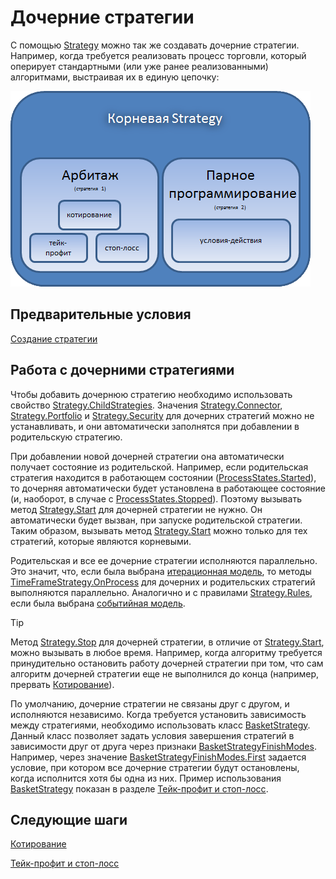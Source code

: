 # Дочерние стратегии

С помощью [Strategy](xref:StockSharp.Algo.Strategies.Strategy) можно так же создавать дочерние стратегии. Например, когда требуется реализовать процесс торговли, который оперирует стандартными (или уже ранее реализованными) алгоритмами, выстраивая их в единую цепочку: 

![strategychilds](../images/strategy_childs.png)

## Предварительные условия

[Создание стратегии](StrategyCreate.md)

## Работа с дочерними стратегиями

Чтобы добавить дочернюю стратегию необходимо использовать свойство [Strategy.ChildStrategies](xref:StockSharp.Algo.Strategies.Strategy.ChildStrategies). Значения [Strategy.Connector](xref:StockSharp.Algo.Strategies.Strategy.Connector), [Strategy.Portfolio](xref:StockSharp.Algo.Strategies.Strategy.Portfolio) и [Strategy.Security](xref:StockSharp.Algo.Strategies.Strategy.Security) для дочерних стратегий можно не устанавливать, и они автоматически заполнятся при добавлении в родительскую стратегию. 

При добавлении новой дочерней стратегии она автоматически получает состояние из родительской. Например, если родительская стратегия находится в работающем состоянии ([ProcessStates.Started](xref:StockSharp.Algo.ProcessStates.Started)), то дочерняя автоматически будет установлена в работающее состояние (и, наоборот, в случае с [ProcessStates.Stopped](xref:StockSharp.Algo.ProcessStates.Stopped)). Поэтому вызывать метод [Strategy.Start](xref:StockSharp.Algo.Strategies.Strategy.Start) для дочерней стратегии не нужно. Он автоматически будет вызван, при запуске родительской стратегии. Таким образом, вызывать метод [Strategy.Start](xref:StockSharp.Algo.Strategies.Strategy.Start) можно только для тех стратегий, которые являются корневыми. 

Родительская и все ее дочерние стратегии исполняются параллельно. Это значит, что, если была выбрана [итерационная модель](StrategyCreate.md), то методы [TimeFrameStrategy.OnProcess](xref:StockSharp.Algo.Strategies.TimeFrameStrategy.OnProcess) для дочерних и родительских стратегий выполняются параллельно. Аналогично и с правилами [Strategy.Rules](xref:StockSharp.Algo.Strategies.Strategy.Rules), если была выбрана [событийная модель](StrategyAction.md). 

> [!TIP]
> Метод [Strategy.Stop](xref:StockSharp.Algo.Strategies.Strategy.Stop) для дочерней стратегии, в отличие от [Strategy.Start](xref:StockSharp.Algo.Strategies.Strategy.Start), можно вызывать в любое время. Например, когда алгоритму требуется принудительно остановить работу дочерней стратегии при том, что сам алгоритм дочерней стратегии еще не выполнился до конца (например, прервать [Котирование](StrategyQuoting.md)). 

По умолчанию, дочерние стратегии не связаны друг с другом, и исполняются независимо. Когда требуется установить зависимость между стратегиями, необходимо использовать класс [BasketStrategy](xref:StockSharp.Algo.Strategies.BasketStrategy). Данный класс позволяет задать условия завершения стратегий в зависимости друг от друга через признаки [BasketStrategyFinishModes](xref:StockSharp.Algo.Strategies.BasketStrategyFinishModes). Например, через значение [BasketStrategyFinishModes.First](xref:StockSharp.Algo.Strategies.BasketStrategyFinishModes.First) задается условие, при котором все дочерние стратегии будут остановлены, когда исполнится хотя бы одна из них. Пример использования [BasketStrategy](xref:StockSharp.Algo.Strategies.BasketStrategy) показан в разделе [Тейк\-профит и стоп\-лосс](StrategyProtective.md). 

## Следующие шаги

[Котирование](StrategyQuoting.md)

[Тейк\-профит и стоп\-лосс](StrategyProtective.md)
